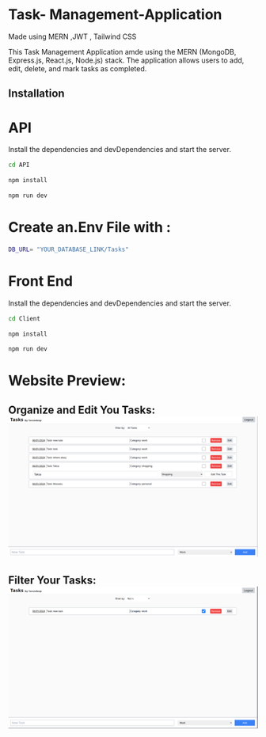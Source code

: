 # Task- Management-Application
Made using MERN ,JWT , Tailwind CSS

 This Task Management Application amde using the MERN (MongoDB, Express.js, React.js, Node.js) stack. The application allows users to add, edit, delete, and mark tasks as completed.



## Installation

# API
Install the dependencies and devDependencies and start the server.

```sh
cd API
```
```sh
npm install
```
```sh
npm run dev
```
# Create an.Env File with :
```sh
DB_URL= "YOUR_DATABASE_LINK/Tasks"
```


# Front End
Install the dependencies and devDependencies and start the server.

```sh
cd Client
```
```sh
npm install
```
```sh
npm run dev
```

# Website Preview:
## Organize and Edit You Tasks: ![alt text](https://github.com/Tarundeep-saini/Task-Management-Application/blob/main/Resources/tasks.png?raw=true)
## Filter Your Tasks: ![alt text](https://github.com/Tarundeep-saini/Task-Management-Application/blob/main/Resources/Filter.png?raw=true)
